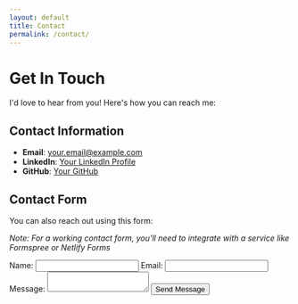 ```yaml
---
layout: default
title: Contact
permalink: /contact/
---
```


# Get In Touch

I'd love to hear from you! Here's how you can reach me:

## Contact Information

- **Email**: your.email@example.com
- **LinkedIn**: [Your LinkedIn Profile](https://linkedin.com/in/yourprofile)
- **GitHub**: [Your GitHub](https://github.com/yourusername)

## Contact Form

You can also reach out using this form:



*Note: For a working contact form, you'll need to integrate with a service like Formspree or Netlify Forms*
<form action="https://formspree.io/f/yourformid" method="POST">
  <label for="name">Name:</label>
  <input type="text" id="name" name="name" required>
<label for="email">Email:</label>
<input type="email" id="email" name="email" required>
<label for="message">Message:</label>
  <textarea id="message" name="message" required></textarea>
<button type="submit">Send Message</button>
</form>
